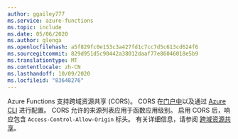 ```yaml
---
author: ggailey777
ms.service: azure-functions
ms.topic: include
ms.date: 05/06/2020
ms.author: glenga
ms.openlocfilehash: a5f829fc0e153c3a427fd1c7cc7d5c613cd624f6
ms.sourcegitcommit: 829d951d5c90442a38012daaf77e86046018e5b9
ms.translationtype: MT
ms.contentlocale: zh-CN
ms.lasthandoff: 10/09/2020
ms.locfileid: "83648276"
---
```

Azure Functions 支持跨域资源共享 (CORS)。 CORS 在[门户中](../articles/azure-functions/functions-how-to-use-azure-function-app-settings.md#cors)以及通过 [Azure CLI](/cli/azure/functionapp/cors) 进行配置。 CORS 允许的来源列表应用于函数应用级别。 启用 CORS 后，响应包含 `Access-Control-Allow-Origin` 标头。 有关详细信息，请参阅 [跨域资源共享](../articles/azure-functions/functions-how-to-use-azure-function-app-settings.md#cors)。 